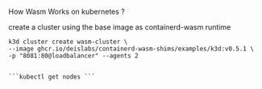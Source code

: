 How Wasm Works on kubernetes ?


create a cluster using the base image as containerd-wasm runtime 

```
k3d cluster create wasm-cluster \
--image ghcr.io/deislabs/containerd-wasm-shims/examples/k3d:v0.5.1 \
-p "8081:80@loadbalancer" --agents 2
```

```

```kubectl get nodes ```

